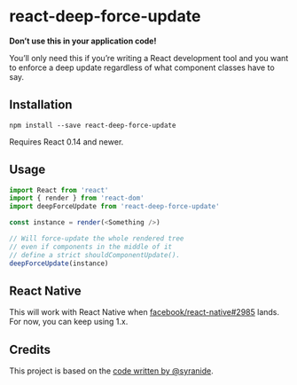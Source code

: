 # react-deep-force-update

**Don’t use this in your application code!**

You’ll only need this if you’re writing a React development tool and you want to
enforce a deep update regardless of what component classes have to say.

## Installation

```
npm install --save react-deep-force-update
```

Requires React 0.14 and newer.

## Usage

```js
import React from 'react'
import { render } from 'react-dom'
import deepForceUpdate from 'react-deep-force-update'

const instance = render(<Something />)

// Will force-update the whole rendered tree
// even if components in the middle of it
// define a strict shouldComponentUpdate().
deepForceUpdate(instance)
```

## React Native

This will work with React Native when
[facebook/react-native#2985](https://github.com/facebook/react-native/issues/2985)
lands.\
For now, you can keep using 1.x.

## Credits

This project is based on the
[code written by @syranide](https://github.com/gaearon/react-hot-api/commit/b3d6059a17407ef44765814ce06b36716d110041).

